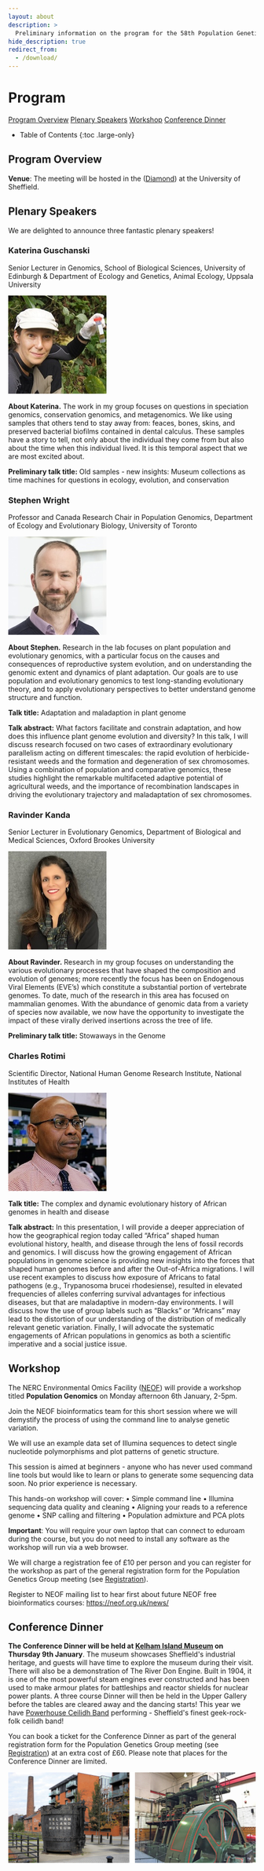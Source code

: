 ```yaml
---
layout: about
description: >
  Preliminary information on the program for the 58th Population Genetics Group meeting
hide_description: true
redirect_from:
  - /download/
---
```


# Program

[Program Overview](#program-overview) [Plenary Speakers](#plenary-speakers) [Workshop](#workshop) [Conference Dinner](#conference-dinner)

- Table of Contents
{:toc .large-only}

## Program Overview

<object data="/assets/pdf/Program_PopGroup58.pdf" width="850" height="500" type='application/pdf'></object>

**Venue**: The meeting will be hosted in the ([Diamond](https://www.google.com/maps/place/The+Diamond/@53.3816197,-1.4820851,17z/data=!4m15!1m8!3m7!1s0x48797881e28b3e81:0x611c9522ca2169ed!2sThe+Diamond!8m2!3d53.3817443!4d-1.4819343!10e5!16s%2Fg%2F1yglpf1x8!3m5!1s0x48797881e28b3e81:0x611c9522ca2169ed!8m2!3d53.3817443!4d-1.4819343!16s%2Fg%2F1yglpf1x8?authuser=0&entry=ttu&g_ep=EgoyMDI0MTAwOS4wIKXMDSoASAFQAw%3D%3D)) at the University of Sheffield.

## Plenary Speakers

We are delighted to announce three fantastic plenary speakers!

### Katerina Guschanski
Senior Lecturer in Genomics, School of Biological Sciences, University of Edinburgh & Department of Ecology and Genetics, Animal Ecology, Uppsala University 

![200x200](/assets/img/KaterinaGuschanskismaller.jpeg "Katerina Guschanski")

**About Katerina.** The work in my group focuses on questions in speciation genomics, conservation genomics, and metagenomics. We like using samples that others tend to stay away from: feaces, bones, skins, and preserved bacterial biofilms contained in dental calculus. These samples have a story to tell, not only about the individual they come from but also about the time when this individual lived. It is this temporal aspect that we are most excited about. 

**Preliminary talk title:** Old samples - new insights: Museum collections as time machines for questions in ecology, evolution, and conservation

### Stephen Wright
Professor and Canada Research Chair in Population Genomics, Department of Ecology and Evolutionary Biology, University of Toronto

![200x200](/assets/img/StephenWrightsmaller.jpg "Stephen Wright")

**About Stephen.** Research in the lab focuses on plant population and evolutionary genomics, with a particular focus on the causes and consequences of reproductive system evolution, and on understanding the genomic extent and dynamics of plant adaptation. Our goals are to use population and evolutionary genomics to test long-standing evolutionary theory, and to apply evolutionary perspectives to better understand genome structure and function. 

**Talk title:** Adaptation and maladaption in plant genome

**Talk abstract:** What factors facilitate and constrain adaptation, and how does this influence plant genome evolution and diversity? In this talk, I will discuss research focused on two cases of extraordinary evolutionary parallelism acting on different timescales: the rapid evolution of herbicide-resistant weeds and the formation and degeneration of sex chromosomes. Using a combination of population and comparative genomics, these studies highlight the remarkable multifaceted adaptive potential of agricultural weeds, and the importance of recombination landscapes in driving the evolutionary trajectory and maladaptation of sex chromosomes.

### Ravinder Kanda
Senior Lecturer in Evolutionary Genomics, Department of Biological and Medical Sciences, Oxford Brookes University

![200x200](/assets/img/RavinderKandaSmaller.JPG "Ravinder Kanda")

**About Ravinder.** Research in my group focuses on understanding the various evolutionary processes that have shaped the composition and evolution of genomes; more recently the focus has been on Endogenous Viral Elements (EVE’s) which constitute a substantial portion of vertebrate genomes. To date, much of the research in this area has focused on mammalian genomes. With the abundance of genomic data from a variety of species now available, we now have the opportunity to investigate the impact of these virally derived insertions across the tree of life.

**Preliminary talk title:** Stowaways in the Genome

### Charles Rotimi
Scientific Director, National Human Genome Research Institute, National Institutes of Health

![200x200](/assets/img/CharlesRotimi.jpg "Charles Rotimi")

**Talk title:** The complex and dynamic evolutionary history of African genomes in health and disease

**Talk abstract:** In this presentation, I will provide a deeper appreciation of how the geographical region today called “Africa”  shaped human evolutional history, health, and disease through the lens of fossil records and genomics. I will discuss how the growing engagement of African populations in genome science is providing new insights into the forces that shaped human genomes before and after the Out-of-Africa migrations. I will use recent examples to discuss how exposure of Africans to fatal pathogens (e.g., Trypanosoma brucei rhodesiense), resulted in elevated frequencies of alleles conferring survival advantages for infectious diseases, but that are maladaptive in modern-day environments. I will discuss how the use of group labels such as “Blacks” or “Africans” may lead to the distortion of our understanding of the distribution of medically relevant genetic variation. Finally, I will advocate the systematic engagements of African populations in genomics as both a scientific imperative and a social justice issue.

## Workshop

The NERC Environmental Omics Facility ([NEOF](https://neof.org.uk/training/)) will provide a workshop titled **Population Genomics** on Monday afternoon 6th January, 2-5pm.

Join the NEOF bioinformatics team for this short session where we will demystify the process of using the command line to analyse genetic variation. 

We will use an example data set of Illumina sequences to detect single nucleotide polymorphisms and plot patterns of genetic structure. 

This session is aimed at beginners - anyone who has never used command line tools but would like to learn or plans to generate some sequencing data soon. No prior experience is necessary.

This hands-on workshop will cover:
•	Simple command line
•	Illumina sequencing data quality and cleaning
•	Aligning your reads to a reference genome
•	SNP calling and filtering
•	Population admixture and PCA plots

**Important**: You will require your own laptop that can connect to eduroam during the course, but you do not need to install any software as the workshop will run via a web browser.

We will charge a registration fee of £10 per person and you can register for the workshop as part of the general registration form for the Population Genetics Group meeting (see [Registration](/registration.md)). 

Register to NEOF mailing list to hear first about future NEOF free bioinformatics courses: https://neof.org.uk/news/


## Conference Dinner

**The Conference Dinner will be held at [Kelham Island Museum](https://www.sheffieldmuseums.org.uk/visit-us/kelham-island-museum/) on Thursday 9th January**. The museum showcases Sheffield's industrial heritage, and guests will have time to explore the museum during their visit. There will also be a demonstration of The River Don Engine. Built in 1904, it is one of the most powerful steam engines ever constructed and has been used to make armour plates for battleships and reactor shields for nuclear power plants. A three course Dinner will then be held in the Upper Gallery before the tables are cleared away and the dancing starts! This year we have [Powerhouse Ceilidh Band](https://powerhouseceilidhband.com/) performing - Sheffield's finest geek-rock-folk ceilidh band!

You can book a ticket for the Conference Dinner as part of the general registration form for the Population Genetics Group meeting (see [Registration](/registration.md)) at an extra cost of £60. Please note that places for the Conference Dinner are limited. 

![Conference dinner at Kelham Island Museum](/assets/img/dinner.png)